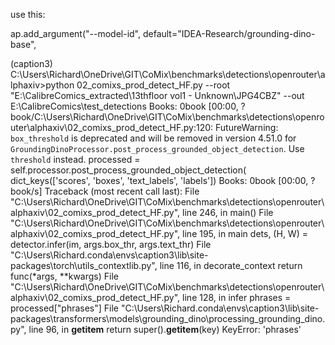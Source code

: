 use this:

ap.add_argument("--model-id", default="IDEA-Research/grounding-dino-base",

(caption3) C:\Users\Richard\OneDrive\GIT\CoMix\benchmarks\detections\openrouter\alphaxiv>python 02_comixs_prod_detect_HF.py --root "E:\CalibreComics_extracted\13thfloor vol1 - Unknown\JPG4CBZ" --out E:\CalibreComics\test_detections
Books: 0book [00:00, ?book/C:\Users\Richard\OneDrive\GIT\CoMix\benchmarks\detections\openrouter\alphaxiv\02_comixs_prod_detect_HF.py:120: FutureWarning: `box_threshold` is deprecated and will be removed in version 4.51.0 for `GroundingDinoProcessor.post_process_grounded_object_detection`. Use `threshold` instead.
  processed = self.processor.post_process_grounded_object_detection(
dict_keys(['scores', 'boxes', 'text_labels', 'labels'])
Books: 0book [00:00, ?book/s]
Traceback (most recent call last):
  File "C:\Users\Richard\OneDrive\GIT\CoMix\benchmarks\detections\openrouter\alphaxiv\02_comixs_prod_detect_HF.py", line 246, in <module>
    main()
  File "C:\Users\Richard\OneDrive\GIT\CoMix\benchmarks\detections\openrouter\alphaxiv\02_comixs_prod_detect_HF.py", line 195, in main
    dets, (H, W) = detector.infer(im, args.box_thr, args.text_thr)
  File "C:\Users\Richard\.conda\envs\caption3\lib\site-packages\torch\utils\_contextlib.py", line 116, in decorate_context
    return func(*args, **kwargs)
  File "C:\Users\Richard\OneDrive\GIT\CoMix\benchmarks\detections\openrouter\alphaxiv\02_comixs_prod_detect_HF.py", line 128, in infer
    phrases = processed["phrases"]
  File "C:\Users\Richard\.conda\envs\caption3\lib\site-packages\transformers\models\grounding_dino\processing_grounding_dino.py", line 96, in __getitem__
    return super().__getitem__(key)
KeyError: 'phrases'